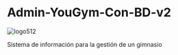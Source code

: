 # Admin-YouGym-Con-BD-v2

![logo512](https://user-images.githubusercontent.com/89551043/195756021-d2138ed1-f5d5-4c5a-a9a9-53efdf2d2231.png)

Sistema de información para la gestión de un gimnasio  
